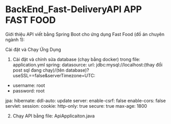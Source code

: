 # BackEnd_Fast-DeliveryAPI APP FAST FOOD
Giới thiệu
API viết bằng Spring Boot cho ứng dụng Fast Food (đồ án chuyên ngành 1):

Cài đặt và Chạy Ứng Dụng
1. Cài đặt và chỉnh sửa database (chạy bằng docker) trong file: application.yml
spring: datasource: url: jdbc:mysql://localhost:(thay đổi post sql đang chạy)/(tên database)?useSSL==false&serverTimezone=UTC:
- username: root
- password: root

jpa: hibernate: ddl-auto: update server: enable-csrf: false enable-cors: false servlet: session: cookie: http-only: true secure: true max-age: 1800

2. Chạy API bằng file: ApiApplicaiton.java
